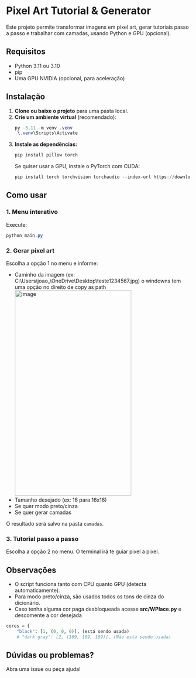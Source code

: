 # Pixel Art Tutorial & Generator

Este projeto permite transformar imagens em pixel art, gerar tutoriais passo a passo e trabalhar com camadas, usando Python e GPU (opcional).

## Requisitos

- Python 3.11 ou 3.10
- pip
- Uma GPU NVIDIA (opcional, para aceleração)

## Instalação

1. **Clone ou baixe o projeto** para uma pasta local.
2. **Crie um ambiente virtual** (recomendado):
   ```powershell
   py -3.11 -m venv .venv
   .\.venv\Scripts\Activate
   ```
3. **Instale as dependências:**
   ```powershell
   pip install pillow torch
   ```
   Se quiser usar a GPU, instale o PyTorch com CUDA:
   ```powershell
   pip install torch torchvision torchaudio --index-url https://download.pytorch.org/whl/cu117
   ```

## Como usar

### 1. Menu interativo

Execute:

```powershell
python main.py
```

### 2. Gerar pixel art

Escolha a opção 1 no menu e informe:

- Caminho da imagem (ex: C:\Users\joao_\OneDrive\Desktop\teste1234567.jpg) o windowns tem uma opção no direito de copy as path
  <img width="318" height="561" alt="image" src="https://github.com/user-attachments/assets/eef67efd-e8a4-4321-b4f3-4930a8e2a26d" />
- Tamanho desejado (ex: 16 para 16x16)
- Se quer modo preto/cinza
- Se quer gerar camadas

O resultado será salvo na pasta `camadas`.

### 3. Tutorial passo a passo

Escolha a opção 2 no menu. O terminal irá te guiar pixel a pixel.

## Observações

- O script funciona tanto com CPU quanto GPU (detecta automaticamente).
- Para modo preto/cinza, são usados todos os tons de cinza do dicionário.
- Caso tenha alguma cor paga desbloqueada acesse **src/WPlace.py** e descomente a cor desejada
``` Python
cores = {
    "black": [1, (0, 0, 0)], (está sendo usada)
    # "dark gray": [2, (169, 169, 169)], (Não está sendo usada)
```

## Dúvidas ou problemas?

Abra uma issue ou peça ajuda!

